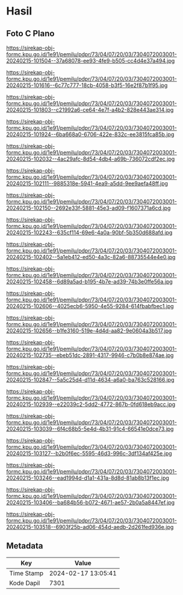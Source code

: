 # Hasil

## Foto C Plano

https://sirekap-obj-formc.kpu.go.id/1e91/pemilu/pdpr/73/04/07/20/03/7304072003001-20240215-101504--37a68078-ee93-4fe9-b505-cc4d4e37a494.jpg

https://sirekap-obj-formc.kpu.go.id/1e91/pemilu/pdpr/73/04/07/20/03/7304072003001-20240215-101616--6c77c777-18cb-4058-b3f5-16e2f87b1f95.jpg

https://sirekap-obj-formc.kpu.go.id/1e91/pemilu/pdpr/73/04/07/20/03/7304072003001-20240215-101803--c21992a6-ce64-4e7f-a4b2-828e443ae314.jpg

https://sirekap-obj-formc.kpu.go.id/1e91/pemilu/pdpr/73/04/07/20/03/7304072003001-20240215-101924--6ba668a0-6706-422e-832c-ee3815fca85b.jpg

https://sirekap-obj-formc.kpu.go.id/1e91/pemilu/pdpr/73/04/07/20/03/7304072003001-20240215-102032--4ac29afc-8d54-4db4-a69b-736072cdf2ec.jpg

https://sirekap-obj-formc.kpu.go.id/1e91/pemilu/pdpr/73/04/07/20/03/7304072003001-20240215-102111--9885318e-5941-4ea9-a5dd-9ee9aefa48ff.jpg

https://sirekap-obj-formc.kpu.go.id/1e91/pemilu/pdpr/73/04/07/20/03/7304072003001-20240215-102150--2692e33f-5881-45e3-ad09-f1607371a6cd.jpg

https://sirekap-obj-formc.kpu.go.id/1e91/pemilu/pdpr/73/04/07/20/03/7304072003001-20240215-102243--635cf114-69e6-4a0a-90bf-5b350d688afd.jpg

https://sirekap-obj-formc.kpu.go.id/1e91/pemilu/pdpr/73/04/07/20/03/7304072003001-20240215-102402--5a1eb412-ed50-4a3c-82a6-88735544e4e0.jpg

https://sirekap-obj-formc.kpu.go.id/1e91/pemilu/pdpr/73/04/07/20/03/7304072003001-20240215-102458--6d89a5ad-b195-4b7e-ad39-74b3e0ffe56a.jpg

https://sirekap-obj-formc.kpu.go.id/1e91/pemilu/pdpr/73/04/07/20/03/7304072003001-20240215-102606--4025ecb6-5950-4e55-9284-614fbabfbec1.jpg

https://sirekap-obj-formc.kpu.go.id/1e91/pemilu/pdpr/73/04/07/20/03/7304072003001-20240215-102656--b1fe3160-519e-4d4d-aa82-9e0604a3b517.jpg

https://sirekap-obj-formc.kpu.go.id/1e91/pemilu/pdpr/73/04/07/20/03/7304072003001-20240215-102735--ebeb51dc-2891-4317-9946-c7b0b8e874ae.jpg

https://sirekap-obj-formc.kpu.go.id/1e91/pemilu/pdpr/73/04/07/20/03/7304072003001-20240215-102847--5a5c25d4-d11d-4634-a6a0-ba763c528166.jpg

https://sirekap-obj-formc.kpu.go.id/1e91/pemilu/pdpr/73/04/07/20/03/7304072003001-20240215-102939--e22039c2-5dd2-4772-867b-0fd618eb9acc.jpg

https://sirekap-obj-formc.kpu.go.id/1e91/pemilu/pdpr/73/04/07/20/03/7304072003001-20240215-103039--6f4c68b5-5e4d-4b31-91c4-66541e0dce73.jpg

https://sirekap-obj-formc.kpu.go.id/1e91/pemilu/pdpr/73/04/07/20/03/7304072003001-20240215-103127--b2b0f6ec-5595-46d3-996c-3df134af425e.jpg

https://sirekap-obj-formc.kpu.go.id/1e91/pemilu/pdpr/73/04/07/20/03/7304072003001-20240215-103246--ead1994d-d1a1-431a-8d8d-81ab8b13f1ec.jpg

https://sirekap-obj-formc.kpu.go.id/1e91/pemilu/pdpr/73/04/07/20/03/7304072003001-20240215-103406--ba684b56-b072-4671-ae57-2b0a5a8447ef.jpg

https://sirekap-obj-formc.kpu.go.id/1e91/pemilu/pdpr/73/04/07/20/03/7304072003001-20240215-103518--6903f25b-ad06-454d-aedb-2d261fed936e.jpg


## Metadata

| Key        | Value               |
| ---------- | ------------------- |
| Time Stamp | 2024-02-17 13:05:41 |
| Kode Dapil | 7301                |



